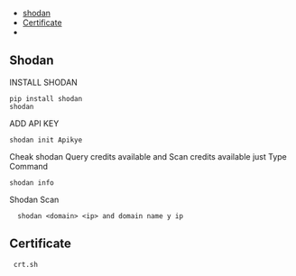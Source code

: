 
 * [shodan](#Shodan)
 * [Certificate](#Certificate)
 * 
  


   ## Shodan 
   
 INSTALL SHODAN 
   
    pip install shodan
    shodan
       
 ADD API KEY 
  
    shodan init Apikye
      
 Cheak shodan Query credits available and Scan credits available
 just Type Command 
     
    shodan info
  
  Shodan Scan 
  
      shodan <domain> <ip> and domain name y ip 
      
    
  






 ## Certificate

     crt.sh
     













